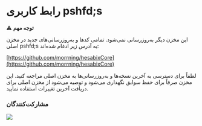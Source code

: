 # رابط کاربری pshfd;s

⚠️ **توجه مهم**

این مخزن دیگر به‌روزرسانی نمی‌شود. تمامی کدها و به‌روزرسانی‌های جدید در مخزن اصلی pshfd;s به آدرس زیر ادغام شده‌اند:

[https://github.com/morrning/hesabixCore](https://github.com/morrning/hesabixCore)

لطفاً برای دسترسی به آخرین نسخه‌ها و به‌روزرسانی‌ها به مخزن اصلی مراجعه کنید. این مخزن صرفاً برای حفظ سوابق نگهداری می‌شود و توصیه می‌شود از مخزن اصلی برای دریافت آخرین تغییرات استفاده نمایید.

### مشارکت‌کنندگان

<a href="https://github.com/morrning/hesabixUI/graphs/contributors">
  <img src="https://contrib.rocks/image?repo=morrning/hesabixUI" />
</a>
